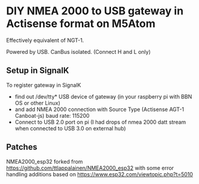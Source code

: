 # DIY NMEA 2000 to USB gateway in Actisense format on M5Atom

Effectively equivalent of NGT-1.

Powered by USB. CanBus isolated. (Connect H and L only)

## Setup in SignalK

To register gateway in SignalK

- find out /dev/tty* USB device of gateway (in your raspberry pi with BBN OS or other Linux)
- and add NMEA 2000 connection with Source Type (Actisense AGT-1 Canboat-js) baud rate: 115200
- Connect to USB 2.0 port on pi (I had drops of nmea 2000 datt stream when connected to USB 3.0 on external hub)

## Patches

NMEA2000_esp32 forked from https://github.com/ttlappalainen/NMEA2000_esp32
with some error handling additions
based on https://www.esp32.com/viewtopic.php?t=5010

